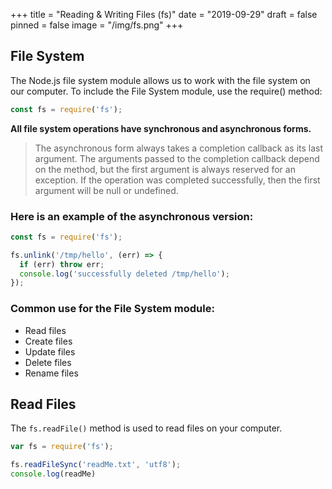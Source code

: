+++
title = "Reading & Writing Files (fs)"
date = "2019-09-29"
draft = false
pinned = false
image = "/img/fs.png"
+++
## File System
The Node.js file system module allows us to work with the file system on our computer.
To include the File System module, use the require() method:
``` javascript
const fs = require('fs');
```
**All file system operations have synchronous and asynchronous forms.**    
> The asynchronous form always takes a completion callback as  its last argument. The arguments passed to the completion callback depend on the method, but the first argument is always reserved for an exception. If the operation was completed successfully, then the first argument will be null or undefined.
### Here is an example of the asynchronous version:
``` javascript
const fs = require('fs');

fs.unlink('/tmp/hello', (err) => {
  if (err) throw err;
  console.log('successfully deleted /tmp/hello');
});
```

### Common use for the File System module:

* Read files
* Create files
* Update files
* Delete files
* Rename files
## Read Files
The `fs.readFile()` method is used to read files on your computer.

```javascript
var fs = require('fs');

fs.readFileSync('readMe.txt', 'utf8');
console.log(readMe)
```
